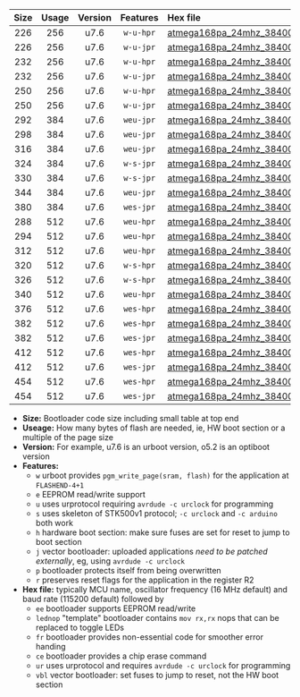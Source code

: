 |Size|Usage|Version|Features|Hex file|
|:-:|:-:|:-:|:-:|:--|
|226|256|u7.6|`w-u-hpr`|[atmega168pa_24mhz_38400bps_ur.hex](https://raw.githubusercontent.com/stefanrueger/urboot/main/atmega168pa_24mhz_38400bps_ur.hex)|
|226|256|u7.6|`w-u-jpr`|[atmega168pa_24mhz_38400bps_ur_vbl.hex](https://raw.githubusercontent.com/stefanrueger/urboot/main/atmega168pa_24mhz_38400bps_ur_vbl.hex)|
|232|256|u7.6|`w-u-hpr`|[atmega168pa_24mhz_38400bps_lednop_ur.hex](https://raw.githubusercontent.com/stefanrueger/urboot/main/atmega168pa_24mhz_38400bps_lednop_ur.hex)|
|232|256|u7.6|`w-u-jpr`|[atmega168pa_24mhz_38400bps_lednop_ur_vbl.hex](https://raw.githubusercontent.com/stefanrueger/urboot/main/atmega168pa_24mhz_38400bps_lednop_ur_vbl.hex)|
|250|256|u7.6|`w-u-hpr`|[atmega168pa_24mhz_38400bps_lednop_fr_ur.hex](https://raw.githubusercontent.com/stefanrueger/urboot/main/atmega168pa_24mhz_38400bps_lednop_fr_ur.hex)|
|250|256|u7.6|`w-u-jpr`|[atmega168pa_24mhz_38400bps_lednop_fr_ur_vbl.hex](https://raw.githubusercontent.com/stefanrueger/urboot/main/atmega168pa_24mhz_38400bps_lednop_fr_ur_vbl.hex)|
|292|384|u7.6|`weu-jpr`|[atmega168pa_24mhz_38400bps_ee_ur_vbl.hex](https://raw.githubusercontent.com/stefanrueger/urboot/main/atmega168pa_24mhz_38400bps_ee_ur_vbl.hex)|
|298|384|u7.6|`weu-jpr`|[atmega168pa_24mhz_38400bps_ee_lednop_ur_vbl.hex](https://raw.githubusercontent.com/stefanrueger/urboot/main/atmega168pa_24mhz_38400bps_ee_lednop_ur_vbl.hex)|
|316|384|u7.6|`weu-jpr`|[atmega168pa_24mhz_38400bps_ee_lednop_fr_ur_vbl.hex](https://raw.githubusercontent.com/stefanrueger/urboot/main/atmega168pa_24mhz_38400bps_ee_lednop_fr_ur_vbl.hex)|
|324|384|u7.6|`w-s-jpr`|[atmega168pa_24mhz_38400bps_vbl.hex](https://raw.githubusercontent.com/stefanrueger/urboot/main/atmega168pa_24mhz_38400bps_vbl.hex)|
|330|384|u7.6|`w-s-jpr`|[atmega168pa_24mhz_38400bps_lednop_vbl.hex](https://raw.githubusercontent.com/stefanrueger/urboot/main/atmega168pa_24mhz_38400bps_lednop_vbl.hex)|
|344|384|u7.6|`weu-jpr`|[atmega168pa_24mhz_38400bps_ee_lednop_fr_ce_ur_vbl.hex](https://raw.githubusercontent.com/stefanrueger/urboot/main/atmega168pa_24mhz_38400bps_ee_lednop_fr_ce_ur_vbl.hex)|
|380|384|u7.6|`wes-jpr`|[atmega168pa_24mhz_38400bps_ee_vbl.hex](https://raw.githubusercontent.com/stefanrueger/urboot/main/atmega168pa_24mhz_38400bps_ee_vbl.hex)|
|288|512|u7.6|`weu-hpr`|[atmega168pa_24mhz_38400bps_ee_ur.hex](https://raw.githubusercontent.com/stefanrueger/urboot/main/atmega168pa_24mhz_38400bps_ee_ur.hex)|
|294|512|u7.6|`weu-hpr`|[atmega168pa_24mhz_38400bps_ee_lednop_ur.hex](https://raw.githubusercontent.com/stefanrueger/urboot/main/atmega168pa_24mhz_38400bps_ee_lednop_ur.hex)|
|312|512|u7.6|`weu-hpr`|[atmega168pa_24mhz_38400bps_ee_lednop_fr_ur.hex](https://raw.githubusercontent.com/stefanrueger/urboot/main/atmega168pa_24mhz_38400bps_ee_lednop_fr_ur.hex)|
|320|512|u7.6|`w-s-hpr`|[atmega168pa_24mhz_38400bps.hex](https://raw.githubusercontent.com/stefanrueger/urboot/main/atmega168pa_24mhz_38400bps.hex)|
|326|512|u7.6|`w-s-hpr`|[atmega168pa_24mhz_38400bps_lednop.hex](https://raw.githubusercontent.com/stefanrueger/urboot/main/atmega168pa_24mhz_38400bps_lednop.hex)|
|340|512|u7.6|`weu-hpr`|[atmega168pa_24mhz_38400bps_ee_lednop_fr_ce_ur.hex](https://raw.githubusercontent.com/stefanrueger/urboot/main/atmega168pa_24mhz_38400bps_ee_lednop_fr_ce_ur.hex)|
|376|512|u7.6|`wes-hpr`|[atmega168pa_24mhz_38400bps_ee.hex](https://raw.githubusercontent.com/stefanrueger/urboot/main/atmega168pa_24mhz_38400bps_ee.hex)|
|382|512|u7.6|`wes-hpr`|[atmega168pa_24mhz_38400bps_ee_lednop.hex](https://raw.githubusercontent.com/stefanrueger/urboot/main/atmega168pa_24mhz_38400bps_ee_lednop.hex)|
|382|512|u7.6|`wes-jpr`|[atmega168pa_24mhz_38400bps_ee_lednop_vbl.hex](https://raw.githubusercontent.com/stefanrueger/urboot/main/atmega168pa_24mhz_38400bps_ee_lednop_vbl.hex)|
|412|512|u7.6|`wes-hpr`|[atmega168pa_24mhz_38400bps_ee_lednop_fr.hex](https://raw.githubusercontent.com/stefanrueger/urboot/main/atmega168pa_24mhz_38400bps_ee_lednop_fr.hex)|
|412|512|u7.6|`wes-jpr`|[atmega168pa_24mhz_38400bps_ee_lednop_fr_vbl.hex](https://raw.githubusercontent.com/stefanrueger/urboot/main/atmega168pa_24mhz_38400bps_ee_lednop_fr_vbl.hex)|
|454|512|u7.6|`wes-hpr`|[atmega168pa_24mhz_38400bps_ee_lednop_fr_ce.hex](https://raw.githubusercontent.com/stefanrueger/urboot/main/atmega168pa_24mhz_38400bps_ee_lednop_fr_ce.hex)|
|454|512|u7.6|`wes-jpr`|[atmega168pa_24mhz_38400bps_ee_lednop_fr_ce_vbl.hex](https://raw.githubusercontent.com/stefanrueger/urboot/main/atmega168pa_24mhz_38400bps_ee_lednop_fr_ce_vbl.hex)|

- **Size:** Bootloader code size including small table at top end
- **Useage:** How many bytes of flash are needed, ie, HW boot section or a multiple of the page size
- **Version:** For example, u7.6 is an urboot version, o5.2 is an optiboot version
- **Features:**
  + `w` urboot provides `pgm_write_page(sram, flash)` for the application at `FLASHEND-4+1`
  + `e` EEPROM read/write support
  + `u` uses urprotocol requiring `avrdude -c urclock` for programming
  + `s` uses skeleton of STK500v1 protocol; `-c urclock` and `-c arduino` both work
  + `h` hardware boot section: make sure fuses are set for reset to jump to boot section
  + `j` vector bootloader: uploaded applications *need to be patched externally*, eg, using `avrdude -c urclock`
  + `p` bootloader protects itself from being overwritten
  + `r` preserves reset flags for the application in the register R2
- **Hex file:** typically MCU name, oscillator frequency (16 MHz default) and baud rate (115200 default) followed by
  + `ee` bootloader supports EEPROM read/write
  + `lednop` "template" bootloader contains `mov rx,rx` nops that can be replaced to toggle LEDs
  + `fr` bootloader provides non-essential code for smoother error handing
  + `ce` bootloader provides a chip erase command
  + `ur` uses urprotocol and requires `avrdude -c urclock` for programming
  + `vbl` vector bootloader: set fuses to jump to reset, not the HW boot section
